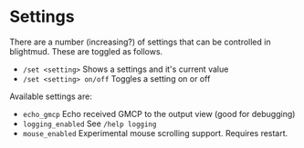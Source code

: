 # Settings

There are a number (increasing?) of settings that can be controlled in blightmud.
These are toggled as follows.

- `/set <setting>`           Shows a settings and it's current value
- `/set <setting> on/off`    Toggles a setting on or off

Available settings are:

- `echo_gmcp`           Echo received GMCP to the output view (good for debugging)
- `logging_enabled`     See `/help logging`
- `mouse_enabled`       Experimental mouse scrolling support. Requires restart.